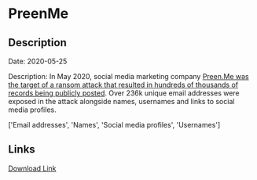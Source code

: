 # PreenMe

## Description

Date: 2020-05-25

Description:
In May 2020, social media marketing company <a href="https://www.riskbasedsecurity.com/2020/06/24/personal-data-of-350000-social-media-influencers-and-users-compromised-following-preen-me-hack/" target="_blank" rel="noopener">Preen.Me was the target of a ransom attack that resulted in hundreds of thousands of records being publicly posted</a>. Over 236k unique email addresses were exposed in the attack alongside names, usernames and links to social media profiles.


['Email addresses', 'Names', 'Social media profiles', 'Usernames']

## Links

[Download Link](https://link-to.net/1229997/552.4048632804559/dynamic/?r=aHR0cHM6Ly93d3cubWVkaWFmaXJlLmNvbS92aWV3L1BjWjRaN1NHUVBYNXA0Qy9wcmVlbi5tZS9maWxl)